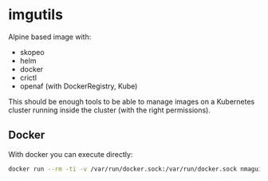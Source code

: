 # imgutils

Alpine based image with:

* skopeo
* helm
* docker
* crictl
* openaf (with DockerRegistry, Kube)

This should be enough tools to be able to manage images on a Kubernetes cluster running inside the cluster (with the right permissions).

## Docker

With docker you can execute directly:

```bash
docker run --rm -ti -v /var/run/docker.sock:/var/run/docker.sock nmaguiar/imgutils /bin/bash
```